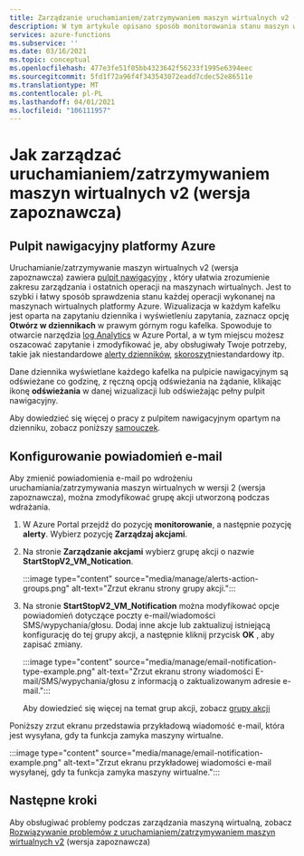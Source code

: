```yaml
---
title: Zarządzanie uruchamianiem/zatrzymywaniem maszyn wirtualnych v2 (wersja zapoznawcza)
description: W tym artykule opisano sposób monitorowania stanu maszyn wirtualnych platformy Azure zarządzanych przez funkcję uruchamiania/zatrzymywania maszyn wirtualnych w wersji 2 (wersja zapoznawcza) i wykonywania innych zadań zarządzania.
services: azure-functions
ms.subservice: ''
ms.date: 03/16/2021
ms.topic: conceptual
ms.openlocfilehash: 477e3fe51f05bb4323642f56233f1995e6394eec
ms.sourcegitcommit: 5fd1f72a96f4f343543072eadd7cdec52e86511e
ms.translationtype: MT
ms.contentlocale: pl-PL
ms.lasthandoff: 04/01/2021
ms.locfileid: "106111957"
---
```

# <a name="how-to-manage-startstop-vms-v2-preview"></a>Jak zarządzać uruchamianiem/zatrzymywaniem maszyn wirtualnych v2 (wersja zapoznawcza)

## <a name="azure-dashboard"></a>Pulpit nawigacyjny platformy Azure

Uruchamianie/zatrzymywanie maszyn wirtualnych v2 (wersja zapoznawcza) zawiera [pulpit nawigacyjny](../../azure-monitor/visualizations.md#azure-dashboards) , który ułatwia zrozumienie zakresu zarządzania i ostatnich operacji na maszynach wirtualnych. Jest to szybki i łatwy sposób sprawdzenia stanu każdej operacji wykonanej na maszynach wirtualnych platformy Azure. Wizualizacja w każdym kafelku jest oparta na zapytaniu dziennika i wyświetleniu zapytania, zaznacz opcję **Otwórz w dziennikach** w prawym górnym rogu kafelka. Spowoduje to otwarcie narzędzia [log Analytics](../../azure-monitor/logs/log-analytics-overview.md#starting-log-analytics) w Azure Portal, a w tym miejscu możesz oszacować zapytanie i zmodyfikować je, aby obsługiwały Twoje potrzeby, takie jak niestandardowe [alerty dzienników](../../azure-monitor/alerts/alerts-log.md), [skoroszyt](../../azure-monitor/visualize/workbooks-overview.md)niestandardowy itp.

Dane dziennika wyświetlane każdego kafelka na pulpicie nawigacyjnym są odświeżane co godzinę, z ręczną opcją odświeżania na żądanie, klikając ikonę **odświeżania** w danej wizualizacji lub odświeżając pełny pulpit nawigacyjny.

Aby dowiedzieć się więcej o pracy z pulpitem nawigacyjnym opartym na dzienniku, zobacz poniższy [samouczek](../../azure-monitor/visualize/tutorial-logs-dashboards.md).

## <a name="configure-email-notifications"></a>Konfigurowanie powiadomień e-mail

Aby zmienić powiadomienia e-mail po wdrożeniu uruchamiania/zatrzymywania maszyn wirtualnych w wersji 2 (wersja zapoznawcza), można zmodyfikować grupę akcji utworzoną podczas wdrażania.

1. W Azure Portal przejdź do pozycję **monitorowanie**, a następnie pozycję **alerty**. Wybierz pozycję **Zarządzaj akcjami**.

1. Na stronie **Zarządzanie akcjami** wybierz grupę akcji o nazwie **StartStopV2_VM_Notication**.

    :::image type="content" source="media/manage/alerts-action-groups.png" alt-text="Zrzut ekranu strony grupy akcji.":::

1. Na stronie **StartStopV2_VM_Notification** można modyfikować opcje powiadomień dotyczące poczty e-mail/wiadomości SMS/wypychania/głosu. Dodaj inne akcje lub zaktualizuj istniejącą konfigurację do tej grupy akcji, a następnie kliknij przycisk **OK** , aby zapisać zmiany.

    :::image type="content" source="media/manage/email-notification-type-example.png" alt-text="Zrzut ekranu strony wiadomości E-mail/SMS/wypychania/głosu z informacją o zaktualizowanym adresie e-mail.":::

    Aby dowiedzieć się więcej na temat grup akcji, zobacz [grupy akcji](../../azure-monitor/alerts/action-groups.md)

Poniższy zrzut ekranu przedstawia przykładową wiadomość e-mail, która jest wysyłana, gdy ta funkcja zamyka maszyny wirtualne.

:::image type="content" source="media/manage/email-notification-example.png" alt-text="Zrzut ekranu przykładowej wiadomości e-mail wysyłanej, gdy ta funkcja zamyka maszyny wirtualne.":::

## <a name="next-steps"></a>Następne kroki

Aby obsługiwać problemy podczas zarządzania maszyną wirtualną, zobacz [Rozwiązywanie problemów z uruchamianiem/zatrzymywaniem maszyn wirtualnych v2](troubleshoot.md) (wersja zapoznawcza)
